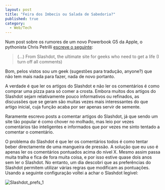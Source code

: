 ```yaml
---
layout: post
title: "Feira dos Imbecis ou Salada de Sabedoria?"
published: true
category:
  - Web/Tech
---
```

<p>Num post sobre os rumores de um novo Powerbook G5 da Apple, o pythonista Chris Petrilli <a href="http://www.amber.org/%7Epetrilli/archive/2005/01/27/get_a_life_people.html" title="Pensieri di un lunatico minore: Get a life, people">escreve o seguinte</a>:

</p><blockquote cite="http://www.amber.org/~petrilli/archive/2005/01/27/get_a_life_people.html"><p>(...) From Slashdot, the ultimate site for geeks who need to get a life (I turn off all comments)</p></blockquote><p>Bom, pelos vistos sou um geek (sugestões para tradução, anyone?) que não tem mais nada para fazer, nada de novo portanto.</p>

<p>A verdade é que ler os artigos do Slashdot e não ler os comentários é como comprar uma pizza para só comer a crosta. Embora muitos dos artigos do Slashdot sejam relativamente pouco informativos ou refinados, as discussões que se geram são muitas vezes mais interessantes do que artigo inicial, cuja função acaba por ser apenas servir de semente.</p>

<p>Raramente escrevo posts a comentar artigos do Slashdot, já que sendo um site tão popular é como chover no molhado, mas leio por vezes comentários tão inteligentes e informados que por vezes me sinto tentado a comentar o comentário.</p>

<p>O problema do Slashdot é que ler os comentários todos é como tentar beber directamente de uma mangueira de pressão. A solução que eu uso é apenas ler os comentários pontuados acima do nível X. Mesmo assim passa muita tralha e fica de fora muita coisa, e por isso estive quase dois anos sem ler o Slashdot. No entanto, um dia descobri que as preferências do Slashdot permitem utilizar várias regras que modificam as pontuações. Usando a seguinte configuração voltei a achar o Slashdot legível:</p>

<p><a onclick="window.open(this.href, '_blank', 'width=508,height=560,scrollbars=no,resizable=no,toolbar=no,directories=no,location=no,menubar=no,status=no,left=0,top=0'); return false" href="http://olifante.blogs.com/.shared/image.html?/photos/uncategorized/slashdot_prefs.png"></a><a href="http://olifante.blogs.com/photos/uncategorized/slashdot_prefs_1.png"><img border="0" class="image-full" alt="Slashdot_prefs_1" title="Slashdot_prefs_1" src="http://olifante.blogs.com/photos/uncategorized/slashdot_prefs_1.png" style="margin: 0px 5px 5px 0px; float: left;" /></a></p>

